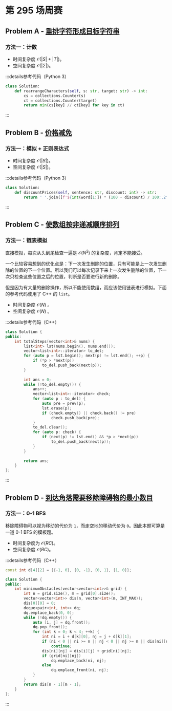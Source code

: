 # 第 295 场周赛

## Problem A - [重排字符形成目标字符串](https://leetcode.cn/problems/rearrange-characters-to-make-target-string/)

### 方法一：计数

- 时间复杂度 $\mathcal{O}(|S|+|T|)$。
- 空间复杂度 $\mathcal{O}(|\Sigma|)$。

:::details参考代码（Python 3）

```python
class Solution:
    def rearrangeCharacters(self, s: str, target: str) -> int:
        cs = collections.Counter(s)
        ct = collections.Counter(target)
        return min(cs[key] // ct[key] for key in ct)
```

:::

## Problem B - [价格减免](https://leetcode.cn/problems/apply-discount-to-prices/)

### 方法一：模拟 + 正则表达式

- 时间复杂度 $\mathcal{O}(|S|)$。
- 空间复杂度 $\mathcal{O}(|S|)$。

:::details参考代码（Python 3）

```python
class Solution:
    def discountPrices(self, sentence: str, discount: int) -> str:
        return ' '.join([f'${int(word[1:]) * (100 - discount) / 100:.2f}' if re.fullmatch(r'\$[1-9]\d*', word) else word for word in sentence.split()])
```

:::

## Problem C - [使数组按非递减顺序排列](https://leetcode.cn/problems/steps-to-make-array-non-decreasing/)

### 方法一：链表模拟

直接模拟，每次从头到尾检查一遍是 $\mathcal{O}(N^2)$ 的复杂度，肯定不能接受。

一个比较容易想到的优化点是：下一次发生删除的位置，只有可能是上一次发生删除的位置的下一个位置。所以我们可以每次记录下来上一次发生删除的位置，下一次只检查这些位置之后的位置，判断是否要进行新的删除。

但是因为有大量的删除操作，所以不能使用数组，而应该使用链表进行模拟。下面的参考代码使用了 C++ 的 `list`。

- 时间复杂度 $\mathcal{O}(N)$ 。
- 空间复杂度 $\mathcal{O}(N)$ 。

:::details参考代码（C++）

```cpp
class Solution {
public:
    int totalSteps(vector<int>& nums) {
        list<int> lst(nums.begin(), nums.end());
        vector<list<int>::iterator> to_del;
        for (auto p = lst.begin(); next(p) != lst.end(); ++p) {
            if (*p > *next(p))
                to_del.push_back(next(p));
        }
        
        int ans = 0;
        while (!to_del.empty()) {
            ans++;
            vector<list<int>::iterator> check;
            for (auto p : to_del) {
                auto pre = prev(p);
                lst.erase(p);
                if (check.empty() || check.back() != pre)
                    check.push_back(pre);
            }
            to_del.clear();
            for (auto p: check) {
                if (next(p) != lst.end() && *p > *next(p))
                    to_del.push_back(next(p));
            }
        }
        
        return ans;
    }
};
```

:::

## Problem D - [到达角落需要移除障碍物的最小数目](https://leetcode.cn/problems/minimum-obstacle-removal-to-reach-corner/)

### 方法一：0-1 BFS

移除障碍物可以视为移动的代价为 `1`，而走空地的移动代价为 `0`。因此本题可算是一道 0-1 BFS 的模板题。

- 时间复杂度为 $\mathcal{O}(RC)$。
- 空间复杂度 $\mathcal{O}(RC)$。

:::details参考代码（C++）

```cpp
const int d[4][2] = {{-1, 0}, {0, -1}, {0, 1}, {1, 0}};

class Solution {
public:
    int minimumObstacles(vector<vector<int>>& grid) {
        int n = grid.size(), m = grid[0].size();
        vector<vector<int>> dis(n, vector<int>(m, INT_MAX));
        dis[0][0] = 0;
        deque<pair<int, int>> dq;
        dq.emplace_back(0, 0);
        while (!dq.empty()) {
            auto [i, j] = dq.front();
            dq.pop_front();
            for (int k = 0; k < 4; ++k) {
                int ni = i + d[k][0], nj = j + d[k][1];
                if (ni < 0 || ni >= n || nj < 0 || nj >= m || dis[ni][nj] < INT_MAX)
                    continue;
                dis[ni][nj] = dis[i][j] + grid[ni][nj];
                if (grid[ni][nj])
                    dq.emplace_back(ni, nj);
                else
                    dq.emplace_front(ni, nj);
            }
        }
        return dis[n - 1][m - 1];
    }
};
```

:::
